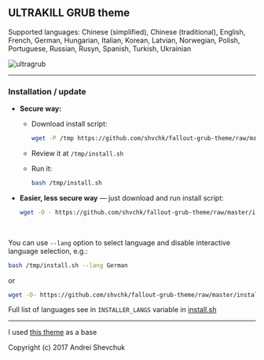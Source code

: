 ## ULTRAKILL GRUB theme

Supported languages: Chinese (simplified), Chinese (traditional), English, French, German, Hungarian, Italian, Korean, Latvian, Norwegian, Polish, Portuguese, Russian, Rusyn, Spanish, Turkish, Ukrainian

![ultragrub](https://github.com/user-attachments/assets/80958c25-d8d7-4c0d-8a11-f4de938fe9fc)


---


### Installation / update

- **Secure way:**

  - Download install script:

    ```sh
    wget -P /tmp https://github.com/shvchk/fallout-grub-theme/raw/master/install.sh
    ```

  - Review it at `/tmp/install.sh`

  - Run it:

    ```sh
    bash /tmp/install.sh
    ```

- **Easier, less secure way** — just download and run install script:

  ```sh
  wget -O - https://github.com/shvchk/fallout-grub-theme/raw/master/install.sh | bash
  ```

<br>

You can use `--lang` option to select language and disable interactive language selection, e.g.:

```sh
bash /tmp/install.sh --lang German
```

or

```sh
wget -O- https://github.com/shvchk/fallout-grub-theme/raw/master/install.sh | bash -s -- --lang Korean
```

Full list of languages see in `INSTALLER_LANGS` variable in [install.sh](install.sh)

---

I used [this theme](https://github.com/shvchk/fallout-grub-theme) as a base

Copyright (c) 2017 Andrei Shevchuk
